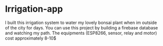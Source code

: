 # Irrigation-app
I built this irrigation system to water my lovely bonsai plant when im outside of the city for days. You can use this project by building a firebase database and watching my path. The equipments (ESP8266, sensor, relay and motor) cost approximately 8-10$